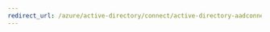 ```yaml
---
redirect_url: /azure/active-directory/connect/active-directory-aadconnectsync-connector-domino
---
```

